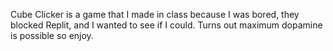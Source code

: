 Cube Clicker is a game that I made in class because I was bored, they blocked Replit, and I wanted to see if I could. 
Turns out maximum dopamine is possible so enjoy. 
